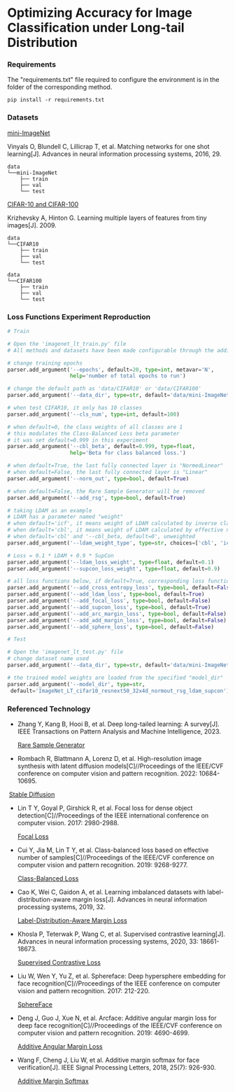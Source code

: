 # Optimizing Accuracy for Image Classification under Long-tail Distribution

### Requirements

The "requirements.txt" file required to configure the environment is in the folder of the corresponding method.

```
pip install -r requirements.txt
```



### Datasets

[mini-ImageNet](https://github.com/yaoyao-liu/mini-imagenet-tools#about-mini-ImageNet)

Vinyals O, Blundell C, Lillicrap T, et al. Matching networks for one shot learning[J]. Advances in neural information processing systems, 2016, 29.

```
data
└──mini-ImageNet
    ├── train
    ├── val
    └── test
```



[CIFAR-10 and CIFAR-100](https://www.cs.toronto.edu/~kriz/cifar.html)

Krizhevsky A, Hinton G. Learning multiple layers of features from tiny images[J]. 2009.

```
data
└──CIFAR10
    ├── train
    ├── val
    └── test
```

```
data
└──CIFAR100
    ├── train
    ├── val
    └── test
```

### Loss Functions Experiment Reproduction

```python
# Train

# Open the 'imagenet_lt_train.py' file
# All methods and datasets have been made configurable through the addition of arguments to the parser.

# change training epochs
parser.add_argument('--epochs', default=20, type=int, metavar='N',
                    help='number of total epochs to run')

# change the default path as 'data/CIFAR10' or 'data/CIFAR100'
parser.add_argument('--data_dir', type=str, default='data/mini-ImageNet')

# when test CIFAR10, it only has 10 classes
parser.add_argument('--cls_num', type=int, default=100)

# when default=0, the class weights of all classes are 1
# this modulates the Class-Balanced Loss beta parameter
# it was set default=0.999 in this experiment
parser.add_argument('--cbl_beta', default=0.999, type=float,
                    help='Beta for class balanced loss.')

# when default=True, the last fully connected layer is "NormedLinear"
# when default=False, the last fully connected layer is "Linear"
parser.add_argument('--norm_out', type=bool, default=True)

# when default=False, the Rare Sample Generator will be removed
parser.add_argument('--add_rsg', type=bool, default=True)

# taking LDAM as an example
# LDAM has a parameter named "weight"
# when default='icf', it means weight of LDAM calculated by inverse class frequency, α-weighted
# when default='cbl', it means weight of LDAM calculated by effective numbers of class, CB-weighted
# when default='cbl' and '--cbl_beta, default=0', unweighted
parser.add_argument('--ldam_weight_type', type=str, choices=['cbl', 'icf'], default='icf')

# Loss = 0.1 * LDAM + 0.9 * SupCon
parser.add_argument('--ldam_loss_weight', type=float, default=0.1)
parser.add_argument('--supcon_loss_weight', type=float, default=0.9)

# all loss functions below, if default=True, corresponding loss functions will be activated.
parser.add_argument('--add_cross_entropy_loss', type=bool, default=False)
parser.add_argument('--add_ldam_loss', type=bool, default=True)
parser.add_argument('--add_focal_loss', type=bool, default=False)
parser.add_argument('--add_supcon_loss', type=bool, default=True)
parser.add_argument('--add_arc_margin_loss', type=bool, default=False)
parser.add_argument('--add_add_margin_loss', type=bool, default=False)
parser.add_argument('--add_sphere_loss', type=bool, default=False)
```

```python
# Test

# Open the 'imagenet_lt_test.py' file
# change dataset name used
parser.add_argument('--data_dir', type=str, default='data/mini-ImageNet')

# the trained model weights are loaded from the specified "model_dir"
parser.add_argument('--model_dir', type=str,
 default='ImageNet_LT_cifar10_resnext50_32x4d_normout_rsg_ldam_supcon')
```



### Referenced Technology

*  Zhang Y, Kang B, Hooi B, et al. Deep long-tailed learning: A survey[J]. IEEE Transactions on Pattern Analysis and Machine Intelligence, 2023.

   [Rare Sample Generator](https://github.com/Vanint/Awesome-LongTailed-Learning)

* Rombach R, Blattmann A, Lorenz D, et al. High-resolution image synthesis with latent diffusion models[C]//Proceedings of the IEEE/CVF conference on computer vision and pattern recognition. 2022: 10684-10695.

​		[Stable Diffusion](https://huggingface.co/runwayml/stable-diffusion-v1-5)

* Lin T Y, Goyal P, Girshick R, et al. Focal loss for dense object detection[C]//Proceedings of the IEEE international conference on computer vision. 2017: 2980-2988.

  [Focal Loss](https://github.com/facebookresearch/detectron)

* Cui Y, Jia M, Lin T Y, et al. Class-balanced loss based on effective number of samples[C]//Proceedings of the IEEE/CVF conference on computer vision and pattern recognition. 2019: 9268-9277.

  [Class-Balanced Loss](https://github.com/richardaecn/class-balanced-loss)

* Cao K, Wei C, Gaidon A, et al. Learning imbalanced datasets with label-distribution-aware margin loss[J]. Advances in neural information processing systems, 2019, 32.

  [Label-Distribution-Aware Margin Loss](https://github.com/kaidic/LDAM-DRW)

  

* Khosla P, Teterwak P, Wang C, et al. Supervised contrastive learning[J]. Advances in neural information processing systems, 2020, 33: 18661-18673.

  [Supervised Contrastive Loss](https://github.com/HobbitLong/SupContrast)

* Liu W, Wen Y, Yu Z, et al. Sphereface: Deep hypersphere embedding for face recognition[C]//Proceedings of the IEEE conference on computer vision and pattern recognition. 2017: 212-220.

  [SphereFace](https://github.com/wy1iu/sphereface)

* Deng J, Guo J, Xue N, et al. Arcface: Additive angular margin loss for deep face recognition[C]//Proceedings of the IEEE/CVF conference on computer vision and pattern recognition. 2019: 4690-4699.

  [Additive Angular Margin Loss](https://github.com/deepinsight/insightface)

* Wang F, Cheng J, Liu W, et al. Additive margin softmax for face verification[J]. IEEE Signal Processing Letters, 2018, 25(7): 926-930.

  [Additive Margin Softmax](https://github.com/happynear/AMSoftmax)

  